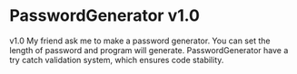 # PasswordGenerator v1.0

v1.0
My friend ask me to make a password generator.
You can set the length of password and program will generate.
PasswordGenerator have a try catch validation system, which ensures code stability.
